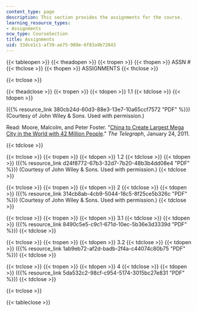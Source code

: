 ```yaml
---
content_type: page
description: This section provides the assignments for the course.
learning_resource_types:
- Assignments
ocw_type: CourseSection
title: Assignments
uid: 33dce1c1-af39-ae75-989e-6f83a9b72843
---
```


{{< tableopen >}}
{{< theadopen >}}
{{< tropen >}}
{{< thopen >}}
ASSN #
{{< thclose >}}
{{< thopen >}}
ASSIGNMENTS
{{< thclose >}}

{{< trclose >}}

{{< theadclose >}}
{{< tropen >}}
{{< tdopen >}}
1.1
{{< tdclose >}}
{{< tdopen >}}


({{% resource_link 380cb24d-60d3-88e3-13e7-10a65ccf7572 "PDF" %}}) (Courtesy of John Wiley & Sons. Used with permission.)

Read: Moore, Malcolm, and Peter Foster. "[China to Create Largest Mega City in the World with 42 Million People](http://www.telegraph.co.uk/news/worldnews/asia/china/8278315/China-to-create-largest-mega-city-in-the-world-with-42-million-people.html)." _The Telegraph_, January 24, 2011.


{{< tdclose >}}

{{< trclose >}}
{{< tropen >}}
{{< tdopen >}}
1.2
{{< tdclose >}}
{{< tdopen >}}
({{% resource_link d24f8772-67b3-32d7-7b20-48b3b4dd08e4 "PDF" %}}) (Courtesy of John Wiley & Sons. Used with permission.)
{{< tdclose >}}

{{< trclose >}}
{{< tropen >}}
{{< tdopen >}}
2
{{< tdclose >}}
{{< tdopen >}}
({{% resource_link 314cb8ab-4cb9-5044-18c5-8f25ce5b326c "PDF" %}}) (Courtesy of John Wiley & Sons. Used with permission.)
{{< tdclose >}}

{{< trclose >}}
{{< tropen >}}
{{< tdopen >}}
3.1
{{< tdclose >}}
{{< tdopen >}}
({{% resource_link 8490c5e5-c9c1-671d-10ec-5b36e3d3339d "PDF" %}})
{{< tdclose >}}

{{< trclose >}}
{{< tropen >}}
{{< tdopen >}}
3.2
{{< tdclose >}}
{{< tdopen >}}
({{% resource_link 1ab9eb72-af2d-badb-2f4a-c44074c80b75 "PDF" %}})
{{< tdclose >}}

{{< trclose >}}
{{< tropen >}}
{{< tdopen >}}
4
{{< tdclose >}}
{{< tdopen >}}
({{% resource_link 5da532c2-98cf-c954-5174-3015bc27e831 "PDF" %}})
{{< tdclose >}}

{{< trclose >}}

{{< tableclose >}}